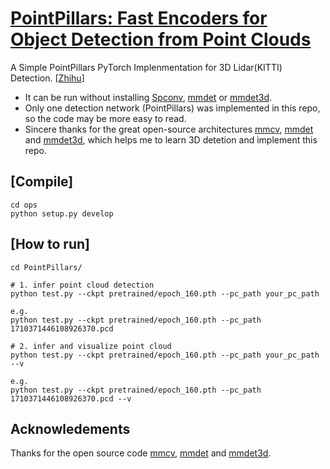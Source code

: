 # [PointPillars: Fast Encoders for Object Detection from Point Clouds](https://arxiv.org/abs/1812.05784) 

A Simple PointPillars PyTorch Implenmentation for 3D Lidar(KITTI) Detection. [[Zhihu](https://zhuanlan.zhihu.com/p/521277176)]

- It can be run without installing [Spconv](https://github.com/traveller59/spconv), [mmdet](https://github.com/open-mmlab/mmdetection) or [mmdet3d](https://github.com/open-mmlab/mmdetection3d). 
- Only one detection network (PointPillars) was implemented in this repo, so the code may be more easy to read. 
- Sincere thanks for the great open-source architectures [mmcv](https://github.com/open-mmlab/mmcv), [mmdet](https://github.com/open-mmlab/mmdetection) and [mmdet3d](https://github.com/open-mmlab/mmdetection3d), which helps me to learn 3D detetion and implement this repo.

## [Compile] 

```
cd ops
python setup.py develop
```



## [How to run]

```
cd PointPillars/

# 1. infer point cloud detection
python test.py --ckpt pretrained/epoch_160.pth --pc_path your_pc_path

e.g.
python test.py --ckpt pretrained/epoch_160.pth --pc_path 1710371446108926370.pcd 

# 2. infer and visualize point cloud
python test.py --ckpt pretrained/epoch_160.pth --pc_path your_pc_path --v

e.g.
python test.py --ckpt pretrained/epoch_160.pth --pc_path 1710371446108926370.pcd --v

```

## Acknowledements

Thanks for the open source code [mmcv](https://github.com/open-mmlab/mmcv), [mmdet](https://github.com/open-mmlab/mmdetection) and [mmdet3d](https://github.com/open-mmlab/mmdetection3d).
